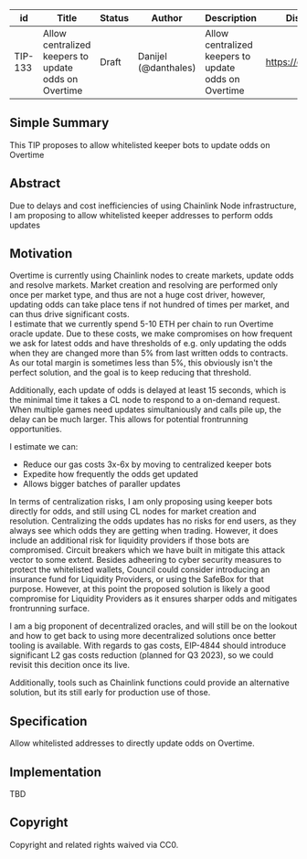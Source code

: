 | id | Title | Status | Author | Description | Discussions to | Created |
| ----------- | ----------- | ----------- | ----------- | ----------- | ----------- | ----------- |
| TIP-133 | Allow centralized keepers to update odds on Overtime| Draft | Danijel (@danthales)| Allow centralized keepers to update odds on Overtime| https://discord.gg/thales | 2023-03-16


## Simple Summary

This TIP proposes to allow whitelisted keeper bots to update odds on Overtime

## Abstract

Due to delays and cost inefficiencies of using Chainlink Node infrastructure, I am proposing to allow whitelisted keeper addresses to perform odds updates
  
## Motivation

Overtime is currently using Chainlink nodes to create markets, update odds and resolve markets. Market creation and resolving are performed only once per market type, and thus are not a huge cost driver, however, updating odds can take place tens if not hundred of times per market, and can thus drive significant costs.  
I estimate that we currently spend 5-10 ETH per chain to run Overtime oracle update. 
Due to these costs, we make compromises on how frequent we ask for latest odds and have thresholds of e.g. only updating the odds when they are changed more than 5% from last written odds to contracts. As our total margin is sometimes less than 5%, this obviously isn't the perfect solution, and the goal is to keep reducing that threshold.    

Additionally, each update of odds is delayed at least 15 seconds, which is the minimal time it takes a CL node to respond to a on-demand request. When multiple games need updates simultaniously and calls pile up, the delay can be much larger. This allows for potential frontrunning opportunities.   

I estimate we can:  
- Reduce our gas costs 3x-6x by moving to centralized keeper bots  
- Expedite how frequently the odds get updated  
- Allows bigger batches of paraller updates  

In terms of centralization risks, I am only proposing using keeper bots directly for odds, and still using CL nodes for market creation and resolution. Centralizing the odds updates has no risks for end users, as they always see which odds they are getting when trading. However, it does include an additional risk for liquidity providers if those bots are compromised. Circuit breakers which we have built in mitigate this attack vector to some extent. Besides adheering to cyber security measures to protect the whitelisted wallets, Council could consider introducing an insurance fund for Liquidity Providers, or using the SafeBox for that purpose. However, at this point the proposed solution is likely a good compromise for Liquidity Providers as it ensures sharper odds and mitigates frontrunning surface. 

I am a big proponent of decentralized oracles, and will still be on the lookout and how to get back to using more decentralized solutions once better tooling is available. With regards to gas costs, EIP-4844 should introduce significant L2 gas costs reduction (planned for Q3 2023), so we could revisit this decition once its live.  

Additionally, tools such as Chainlink functions could provide an alternative solution, but its still early for production use of those.     

## Specification 

Allow whitelisted addresses to directly update odds on Overtime. 

## Implementation

TBD

## Copyright
 
Copyright and related rights waived via CC0.
